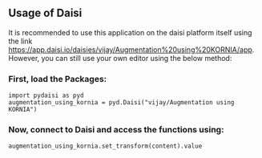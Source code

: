 ## Usage of Daisi

It is recommended to use this application on the daisi platform itself using the link https://app.daisi.io/daisies/vijay/Augmentation%20using%20KORNIA/app.
However, you can still use your own editor using the below method:

### First, load the Packages:

```
import pydaisi as pyd
augmentation_using_kornia = pyd.Daisi("vijay/Augmentation using KORNIA")
```
### Now, connect to Daisi and access the functions using:

```
augmentation_using_kornia.set_transform(content).value
```


